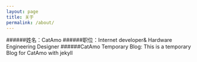 ```yaml
---
layout: page
title: 关于
permalink: /about/
---
```


######姓名：CatAmo
######职位：Internet developer& Hardware Engineering Designer
######CatAmo Temporary Blog: This is a temporary Blog for CatAmo with jekyll


